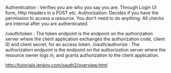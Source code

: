 Authentication : Verifies you are who you say you are.
				 Through Login UI form, Http Headers in a POST etc.
Authorization:	 Decides if you have the permission to access a resource.
				 You don't need to do anything. All checks are internal after you are
				 authenticated.
				
/oauth/token :		The token endpoint is the endpoint on the authorization server where the 					client application exchanges the authorization code, client ID and client 					secret, for an access token.
/oauth/authorize :  The authorization endpoint is the endpoint on the authorization server 					where the resource owner logs in, and grants authorization to the client 					application.				 


http://tutorials.jenkov.com/oauth2/overview.html